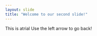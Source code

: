 ```yaml
---
layout: slide
title: "Welcome to our second slide!"
---
```

This is atrial
Use the left arrow to go back!
